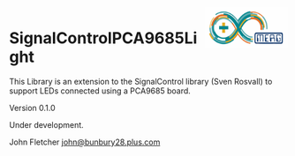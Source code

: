 <img align="right" src="arduino_merg_logo.png"  width="150" height="75">

# SignalControlPCA9685Light
This Library is an extension to the SignalControl library (Sven Rosvall) to support 
LEDs connected using a PCA9685 board.

Version 0.1.0

Under development.

John Fletcher <john@bunbury28.plus.com>

